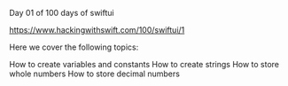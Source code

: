 Day 01 of 100 days of swiftui

https://www.hackingwithswift.com/100/swiftui/1

Here we cover the following topics:

How to create variables and constants
How to create strings
How to store whole numbers
How to store decimal numbers
